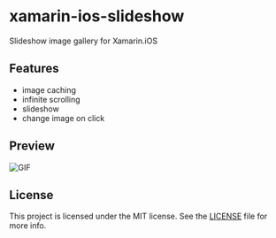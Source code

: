 # xamarin-ios-slideshow
Slideshow image gallery for Xamarin.iOS

## Features
- image caching
- infinite scrolling
- slideshow
- change image on click

## Preview

![GIF](https://media.giphy.com/media/l2Sqg27WtOKpLdTOw/giphy.gif)<br />

## License

This project is licensed under the MIT license. See the [LICENSE](LICENSE) file for more info.

